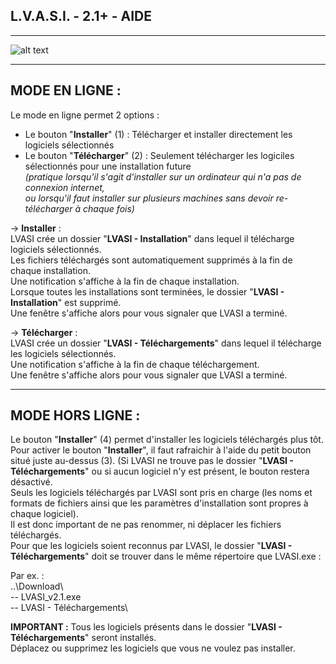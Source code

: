 ## L.V.A.S.I. - 2.1+ - AIDE

---

![alt text](https://github.com/SebastienFRA/LVASI/blob/main/img/LVASI%20AIDE.png)

---

## MODE EN LIGNE :
Le mode en ligne permet 2 options :

- Le bouton "**Installer**" (1) : Télécharger et installer directement les logiciels sélectionnés
- Le bouton "**Télécharger**" (2) : Seulement télécharger les logiciles sélectionnés pour une installation future  
_(pratique lorsqu'il s'agit d'installer sur un ordinateur qui n'a pas de connexion internet,  
ou lorsqu'il faut installer sur plusieurs machines sans devoir re-télécharger à chaque fois)_

-> **Installer** :  
LVASI crée un dossier "**LVASI - Installation**" dans lequel il télécharge logiciels sélectionnés.  
Les fichiers téléchargés sont automatiquement supprimés à la fin de chaque installation.  
Une notification s'affiche à la fin de chaque installation.  
Lorsque toutes les installations sont terminées, le dossier "**LVASI - Installation**" est supprimé.  
Une fenêtre s'affiche alors pour vous signaler que LVASI a terminé.

-> **Télécharger** :  
LVASI crée un dossier "**LVASI - Téléchargements**" dans lequel il télécharge les logiciels sélectionnés.  
Une notification s'affiche à la fin de chaque téléchargement.  
Une fenêtre s'affiche alors pour vous signaler que LVASI a terminé.

---

## MODE HORS LIGNE :
  
Le bouton "**Installer**" (4) permet d'installer les logiciels téléchargés plus tôt.  
Pour activer le bouton "**Installer**", il faut rafraichir à l'aide du petit bouton situé juste au-dessus (3). (Si LVASI ne trouve pas le dossier "**LVASI - Téléchargements**" ou si aucun logiciel n'y est présent, le bouton restera désactivé.  
Seuls les logiciels téléchargés par LVASI sont pris en charge (les noms et formats de fichiers ainsi que les paramètres d'installation sont propres à chaque logiciel).  
Il est donc important de ne pas renommer, ni déplacer les fichiers téléchargés.  
Pour que les logiciels soient reconnus par LVASI, le dossier "**LVASI - Téléchargements**" doit se trouver dans le même répertoire que LVASI.exe :  
  
Par ex. :  
..\Download\\  
-- LVASI_v2.1.exe  
-- LVASI - Téléchargements\
  
**IMPORTANT :** Tous les logiciels présents dans le dossier "**LVASI - Téléchargements**" seront installés.  
Déplacez ou supprimez les logiciels que vous ne voulez pas installer.
